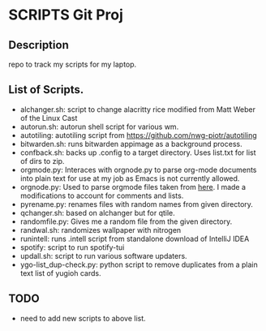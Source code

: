 # SCRIPTS Git Proj

## Description
repo to track my scripts for my laptop. 

## List of Scripts. 
+ alchanger.sh: script to change alacritty rice modified from Matt Weber of the Linux Cast
+ autorun.sh: autorun shell script for various wm. 
+ autotiling: autotiling script from https://github.com/nwg-piotr/autotiling
+ bitwarden.sh: runs bitwarden appimage as a background process. 
+ confback.sh: backs up .config to a target directory. Uses list.txt for list of dirs to zip.
+ orgmode.py: Interaces with orgnode.py to parse org-mode documents into plain text for use at my job as Emacs is not currently allowed.
+ orgnode.py: Used to parse orgmode files taken from [here](http://members.optusnet.com.au/~charles57/GTD). I made a modifications to account for comments and lists.
+ pyrename.py: renames files with random names from given directory.
+ qchanger.sh: based on alchanger but for qtile. 
+ randomfile.py: Gives me a random file from the given directory.
+ randwal.sh: randomizes wallpaper with nitrogen
+ runintell: runs .intell script from standalone download of IntelliJ IDEA 
+ spotify: script to run spotify-tui
+ updall.sh: script to run various software updaters.
+ ygo-list_dup-check.py: python script to remove duplicates from a plain text list of yugioh cards. 

## TODO
+ need to add new scripts to above list.

